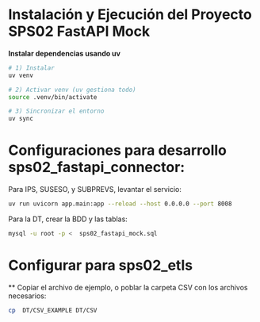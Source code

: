 
# Instalación y Ejecución del Proyecto SPS02 FastAPI Mock

**Instalar dependencias usando uv**

```bash
# 1) Instalar
uv venv

# 2) Activar venv (uv gestiona todo)
source .venv/bin/activate

# 3) Sincronizar el entorno
uv sync
```

# Configuraciones para desarrollo sps02_fastapi_connector:

Para IPS, SUSESO, y SUBPREVS, levantar el servicio:

```bash
uv run uvicorn app.main:app --reload --host 0.0.0.0 --port 8008
```

Para la DT, crear la BDD y las tablas:

```bash
mysql -u root -p <  sps02_fastapi_mock.sql
```

# Configurar para sps02_etls

**
Copiar el archivo de ejemplo, o poblar la carpeta CSV con los archivos necesarios:

```bash
cp  DT/CSV_EXAMPLE DT/CSV
```


